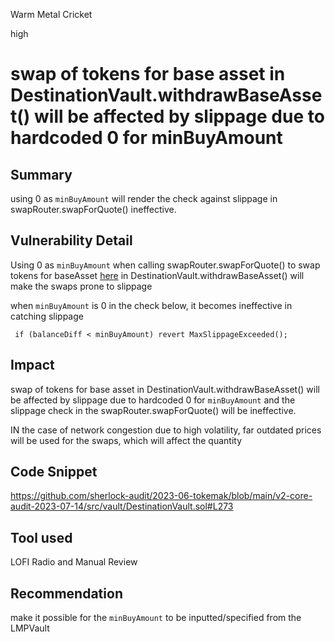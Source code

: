 Warm Metal Cricket

high

# swap of tokens for base asset in DestinationVault.withdrawBaseAsset() will be affected by slippage due to hardcoded 0 for minBuyAmount

## Summary
using 0 as `minBuyAmount` will render the check against slippage in  swapRouter.swapForQuote() ineffective.

## Vulnerability Detail
Using 0 as `minBuyAmount` when calling swapRouter.swapForQuote() to swap tokens for baseAsset [here](https://github.com/sherlock-audit/2023-06-tokemak/blob/main/v2-core-audit-2023-07-14/src/vault/DestinationVault.sol#L273) in DestinationVault.withdrawBaseAsset() will make the swaps prone to slippage


when `minBuyAmount` is 0 in the check below, it becomes ineffective in catching slippage

```solidity
 if (balanceDiff < minBuyAmount) revert MaxSlippageExceeded();
```


## Impact
swap of tokens for base asset in DestinationVault.withdrawBaseAsset() will be affected by slippage due to hardcoded 0 for `minBuyAmount` and the slippage check in the swapRouter.swapForQuote() will be ineffective.

IN the case of network congestion due to high volatility, far outdated prices will be used for the swaps, which will affect the quantity
## Code Snippet
https://github.com/sherlock-audit/2023-06-tokemak/blob/main/v2-core-audit-2023-07-14/src/vault/DestinationVault.sol#L273
## Tool used

LOFI Radio and Manual Review

## Recommendation
make it possible for the `minBuyAmount` to be inputted/specified from the LMPVault